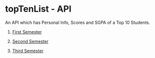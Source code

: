 # topTenList - API

An API which has Personal Info, Scores and SGPA of a Top 10 Students.

1. [First Semester](https://alpha-tech-pvt.github.io/TopTenList-API/first_sem.json)

2. [Second Semester](https://alpha-tech-pvt.github.io/TopTenList-API/sec_sem.json)

3. [Third Semester](https://alpha-tech-pvt.github.io/TopTenList-API/third_sem.json)
